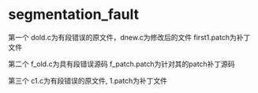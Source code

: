 segmentation_fault
==================
第一个
dold.c为有段错误的原文件，dnew.c为修改后的文件
first1.patch为补丁文件

第二个
f_old.c为具有段错误源码
f_patch.patch为针对其的patch补丁源码

第三个
c1.c为有段错误的原文件,
1.patch为补丁文件
